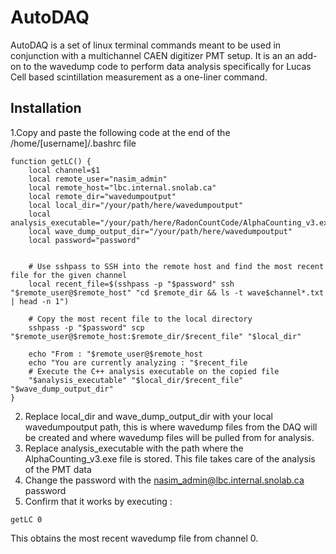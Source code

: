 # AutoDAQ
AutoDAQ is a set of linux terminal commands meant to be used in conjunction with a multichannel CAEN digitizer PMT setup. It is an an add-on to the wavedump code to perform data analysis specifically for Lucas Cell based scintillation measurement as a one-liner command. 


## Installation 

1.Copy and paste the following code at the end of the /home/[username]/.bashrc file

```
function getLC() {
    local channel=$1
    local remote_user="nasim_admin"
    local remote_host="lbc.internal.snolab.ca"
    local remote_dir="wavedumpoutput"
    local local_dir="/your/path/here/wavedumpoutput"
    local analysis_executable="/your/path/here/RadonCountCode/AlphaCounting_v3.exe"
    local wave_dump_output_dir="/your/path/here/wavedumpoutput"
    local password="password"
	
	
    # Use sshpass to SSH into the remote host and find the most recent file for the given channel
    local recent_file=$(sshpass -p "$password" ssh "$remote_user@$remote_host" "cd $remote_dir && ls -t wave$channel*.txt | head -n 1")
	
    # Copy the most recent file to the local directory
    sshpass -p "$password" scp "$remote_user@$remote_host:$remote_dir/$recent_file" "$local_dir"
	
    echo "From : "$remote_user@$remote_host
    echo "You are currently analyzing : "$recent_file
    # Execute the C++ analysis executable on the copied file
    "$analysis_executable" "$local_dir/$recent_file" "$wave_dump_output_dir"
}
```

2. Replace local_dir and wave_dump_output_dir with your local wavedumpoutput path, this is where wavedump files from the DAQ will be created and where wavedump files will be pulled from for analysis.
3. Replace analysis_executable with the path where the AlphaCounting_v3.exe file is stored. This file takes care of the analysis of the PMT data
4. Change the password with the nasim_admin@lbc.internal.snolab.ca password
5. Confirm that it works by executing :

```
getLC 0
```
This obtains the most recent wavedump file from channel 0.

